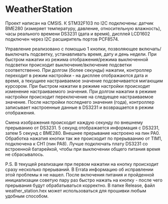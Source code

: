 # WeatherStation

Проект написан на CMSIS. К STM32F103 по I2C подключены: датчик BME280 (измеряет температуру, давление, относительную влажность), часы реального времени DS3231 (дата и время), дисплей LCD1602 подключен через I2C расширитель портов PCF8574.

Управление реализовано с помощью 1 кнопки, позволяющее включать/выключать подсветку, устанавливать время, дату и день недели. При быстром нажатии из режима отображения/режима выключенной подсветки происходит выключение/включение подсветки соответственно. При долгом (более секунды) нажатии, контроллер переходит в режим настройки - на дисплее отображаются дата и время, а текущиее настраиваемое значение подсвечивается мигающим курсором. При быстром нажатии в режиме настройки происходит изменение настраиваемого значения. При долгом нажатии в режиме настройки происходит переключение на следуещее настраиваемое значение. После настройки последнего значения (года), контроллер записывает настроенные данные в DS3231 и возвращается в режим отображения.

Смена изображения происходит каждую секунду по внешнему прерыванию от DS3231. 5 секунд отображается информация с DS3231, затем 5 секунд с BME280. Внешнее прерывание настроено на пин PA0. Обработка нажатия кнопки так же происходит по прерываанию от TIM1, подключена к CH1 (пин PA8). Лучше подключать плату DS3231 со встроенной батарейкой, чтобы при выключении общего питания время не сбрасывалось.

P.S. В текущей реализации при первом нажатии на кнопку происходит сразу несколько прерываний. В Errata информацию об исправлении этой проблемы я не нашел. После включения питания и пройденной инициализации советую пару раз быстро нажать на кнопку - после чего прерывания будут обрабатываться корректно. В папке Release, файл weather_station.hex может использоваться для прошивки любым удобным способом.
